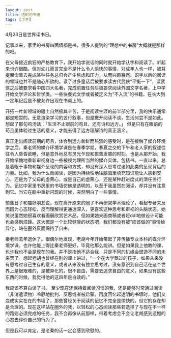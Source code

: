 ```yaml
---
layout: post
title: 透明的书墙
tags: [浮生]
---
```

4月23日是世界读书日。

记事以来，家里的书房四面墙都是书，很多人提到的“理想中的书房”大概就是那样的吧。

在父母接近疯狂的严格教育下，我开始学说话的同时就开始学认字和阅读了。听起来也许很酷，但对幼儿而言完全不是什么令人愉快的事情，对成年人也一样，被耳提面命着去完成某种任务总归会产生焦虑和压力，从而兴趣寡然。识字以后的阅读的领域也并不是随心所欲的，读了过多童话后被要求读古代武侠“平衡一下”，读武侠之后被要求看中国四大名著，完成前置任务后被要求阅读外国文学名著，上中学开始文学评论和哲学类。一些快餐式文学或者被定义为“不入流”的书籍，在长大到一定年纪后是不被允许出现在书桌上的。

开拓一片新领域的疆土自然极其辛苦，于是阅读生涯的前半部分里，我的快乐通常都是短暂的。无意渲染学习的苦行叙事，但是撇开阅读不谈，生活何尝不是如此。
想起了那句鸡汤话：「生活不止眼前的苟且，还有诗和远方。」
但是只有在眼前的苟且里体验过生活的意义，才能去得了远方理解诗的真正涵义。

<!-- more -->

真正走出阅读前期的苟且，体会到远方新鲜而热烈的感受时，是在接触了媒介环境学之后。秦老师的媒介环境学课是在春季学期，春夏之交的下午和老人家的叙述往往令人昏昏欲睡，但是意外地总有灵光乍现和振聋发聩的时刻。也是从那开始，我开始惭愧地重新审视身边一些被视为理所当然的媒介实体，包括书。一直以来，总是着眼于事物和媒介呈现的内容和方式，却没有深入思考过诸如此类的呈现背后的力量。比如，我为什么而阅读，是因为持续性地往脑海里填充知识能让人感到安心，还是为了父母的虚荣心，或是自己的虚荣心，还是某种赶进度式的清任务行为。记忆中家里书房里的书墙仿佛是透明的，以至于我虽然在阅读，却并没有注意到它。当它在脑中重新闪现的时候，突然明白了一些事情。

前些日子和猫好朋友说，现在离开原来的圈子不再研究学术理论了，看起专著来反而因为心态轻松，反而理解得更通透深入，更喜欢这种思考和审视的头脑状态。她笑说虽然她很喜欢看画展欣赏艺术品，但如果她来画商稿或者赶ddl地做设计可能也会感到烦躁。这大概是一个比较健康的状态吧，我们都没有被“应该做的”事情给异化，站在圈外反而保持了自由。

秦老师去年退休了。很偶尔地发现，老胡今年开始带起了非传播专业本科的媒介环境学课。也许他能上得比秦老师更好，毕竟他那么能讲。但是如果我上他教的课，也许我也不会是现在的我。并不是指他不适合我，只是不同的机缘会塑造不同的未来罢了。想起老胡也曾经在别的课上讲过，“一个在大学飘过的孩子，如果从来没有思考过自己生存的意义，或者从来没有独立思考过，没有意识到自己活在这个世界上是很艰难的，是被异化的，很不自由，需要去追求自由的意义，如果没有这些东西的时候，我觉得他的这四年是白读的。” 

我应该不算白读了书。
至少现在还保持着阅读习惯的我，还是能够时常通过阅读（非消遣读物）冷静地批判、反思或者被启蒙。再度回忆起透明的书墙时，他们又变成实实在在的书墙了，那些曾经关于阅读的记忆不完全是愉快的，但它的存在却是合理的。现在这样站在圈外的我，以轻松的心态阅读那些若选择了与现在不一样的路则必须完成的任务，我不会再像从前那样，带着考虑会不会让老胡感到遗憾的心态去评价自己的行为了。 

但是我可以肯定，是老秦的话一定会感到欣慰的。